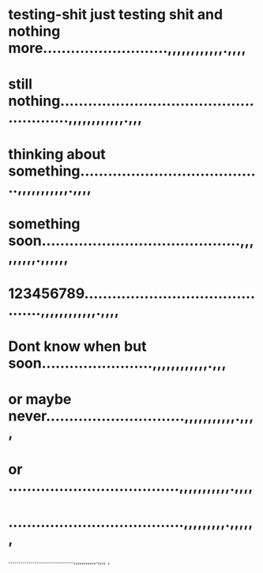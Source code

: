 # testing-shit just testing shit and  nothing more...........................,,,,,,,,,,,,.,,,,
# still nothing.......................................................,,,,,,,,,,,,.,,,
# thinking about something........................................,,,,,,,,,,,.,,,,
# something soon...........................................,,,,,,,,,.,,,,,,
# 123456789............................................,,,,,,,,,,,,.,,,,
# Dont know when but soon........................,,,,,,,,,,,,.,,,
# or maybe never..............................,,,,,,,,,,,.,,,,
# or .....................................,,,,,,,,,,,.,,,,
# ......................................,,,,,,,,,.,,,,,,
.................................,,,,,,,,,,,.,,,,
,
